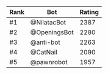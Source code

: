 Rank|Bot|Rating
---|---|---
#1|@NilatacBot|2387
#2|@OpeningsBot|2280
#3|@anti-bot|2263
#4|@CatNail|2090
#5|@pawnrobot|1957
